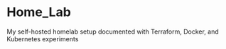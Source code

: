 # Home_Lab
My self-hosted homelab setup documented with Terraform, Docker, and Kubernetes experiments
